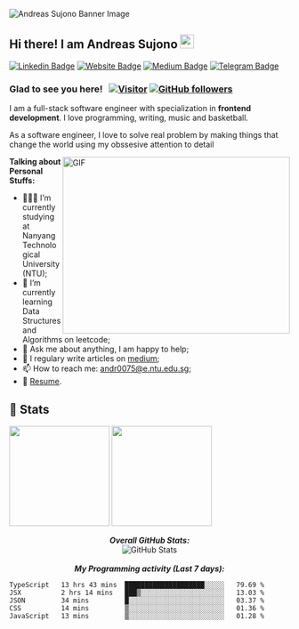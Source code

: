 ![Andreas Sujono Banner Image](https://res.cloudinary.com/dx6juznlw/image/upload/v1625206413/andreassujono.com/andreassujono-overview_vljfpu.png)
<!-- <h2 align='center'>Andreas Sujono</h2>
<p align='center'><b>Student at Nanyang Technological University</b></p> -->

<h2>Hi there! I am Andreas Sujono <img src="https://media.giphy.com/media/hvRJCLFzcasrR4ia7z/giphy.gif" width="25px"></h2>

[![Linkedin Badge](https://img.shields.io/badge/-LinkedIn-0e76a8?style=flat-square&logo=Linkedin&logoColor=white)](https://linkedin.com/in/andreassujono)
[![Website Badge](https://img.shields.io/badge/Website-3b5998?style=flat-square&logo=google-chrome&logoColor=white)](https://andreassujono.com)
[![Medium Badge](https://img.shields.io/badge/medium-%2312100E.svg?&style=for-square&logo=medium&logoColor=white)](https://andreassujono.medium.com/)
[![Telegram Badge](https://img.shields.io/badge/-Telegram-0088cc?style=flat-square&logo=Telegram&logoColor=white)](https://t.me/andreass55)


### Glad to see you here! &nbsp; [![Visitor](https://visitor-badge.laobi.icu/badge?page_id=andreas-sujono)](https://github.com/andreas-sujono) [![GitHub followers](https://img.shields.io/github/followers/andreas-sujono.svg?style=social&label=Follow)](https://github.com/andreas-sujono?tab=followers)

I am a full-stack software engineer with specialization in <strong>frontend development</strong>. I love programming, writing, music and basketball.

As a software engineer, I love to solve real problem by making things that change the world using my obssesive attention to detail

<img align="right" alt="GIF" src="https://github.com/Gapur/Gapur/blob/master/coding.gif?raw=true" width="408" height="318" />
  

**Talking about Personal Stuffs:**

- 👨🏻‍💻 I’m currently studying at Nanyang Technological University (NTU);
- 🚀 I’m currently learning Data Structures and Algorithms on leetcode;
- 💬 Ask me about anything, I am happy to help;
- 📝 I regulary write articles on [medium](https://andreassujono.medium.com);
- 📫 How to reach me: andr0075@e.ntu.edu.sg;
- 📝 [Resume](https://andreassujono.com/static/media/Andreas_Resume.9bd97b03.pdf).


<h2>👀 Stats</h2>

<div>

  <p>
  <img height="180em" src="https://github-readme-stats.vercel.app/api?username=andreas-sujono&show_icons=true&hide_border=true&&count_private=true&include_all_commits=true" />
  <img height="180em" src="https://github-readme-stats.vercel.app/api/top-langs/?username=andreas-sujono&exclude_repo=KNN-Image-Classification&show_icons=true&hide_border=true&layout=compact&langs_count=8"/>
</p>
  
  <p align="center">
  <b><em>Overall GitHub Stats:</em></b> <br/>
    <img src="https://github-readme-streak-stats.herokuapp.com/?user=andreas-sujono" alt="GitHub Stats" /> <br/><br/>
  <b><em>My Programming activity (Last 7 days):</em></b> <br/>
      </p>

<!--START_SECTION:waka-->
```text
TypeScript   13 hrs 43 mins  ████████████████████░░░░░   79.69 % 
JSX          2 hrs 14 mins   ███▒░░░░░░░░░░░░░░░░░░░░░   13.03 % 
JSON         34 mins         █░░░░░░░░░░░░░░░░░░░░░░░░   03.37 % 
CSS          14 mins         ▒░░░░░░░░░░░░░░░░░░░░░░░░   01.36 % 
JavaScript   13 mins         ▒░░░░░░░░░░░░░░░░░░░░░░░░   01.28 % 
```
<!--END_SECTION:waka-->
 
</div>
